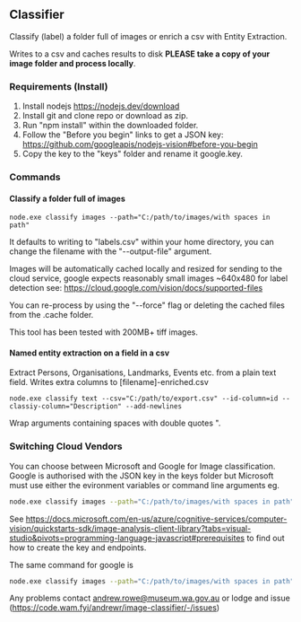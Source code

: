 ## Classifier
Classify (label) a folder full of images or enrich a csv with Entity Extraction.

Writes to a csv and caches results to disk **PLEASE take a copy of your image folder and process locally**.

### Requirements (Install)
1. Install nodejs https://nodejs.dev/download
2. Install git and clone repo or download as zip.
3. Run "npm install" within the downloaded folder.
4. Follow the "Before you begin" links to get a JSON key: https://github.com/googleapis/nodejs-vision#before-you-begin
5. Copy the key to the "keys" folder and rename it google.key.

### Commands
#### Classify a folder full of images
```shell
node.exe classify images --path="C:/path/to/images/with spaces in path"
```
It defaults to writing to "labels.csv" within your home directory, you can change the filename with the "--output-file" argument.

Images will be automatically cached locally and resized for sending to the cloud service, google expects reasonably small images ~640x480 for label detection see: https://cloud.google.com/vision/docs/supported-files

You can re-process by using the "--force" flag or deleting the cached files from the .cache folder.

This tool has been tested with 200MB+ tiff images.

#### Named entity extraction on a field in a csv
Extract Persons, Organisations, Landmarks, Events etc. from a plain text field. Writes extra columns to [filename]-enriched.csv
```shell
node.exe classify text --csv="C:/path/to/export.csv" --id-column=id --classiy-column="Description" --add-newlines
```
Wrap arguments containing spaces with double quotes ".

### Switching Cloud Vendors
You can choose between Microsoft and Google for Image classification. Google is authorised with the JSON key in the keys
folder but Microsoft must use either the evironment variables or command line arguments eg.
```bash
node.exe classify images --path="C:/path/to/images/with spaces in path" --vendor=microsoft --microsoft-key="INSERT KEY" --microsoft-endpoint="INSER ENDPOINT"
```
See https://docs.microsoft.com/en-us/azure/cognitive-services/computer-vision/quickstarts-sdk/image-analysis-client-library?tabs=visual-studio&pivots=programming-language-javascript#prerequisites
to find out how to create the key and endpoints.

The same command for google is
```bash
node.exe classify images --path="C:/path/to/images/with spaces in path" --vendor=google
```
Any problems contact andrew.rowe@museum.wa.gov.au or lodge and issue (https://code.wam.fyi/andrewr/image-classifier/-/issues)